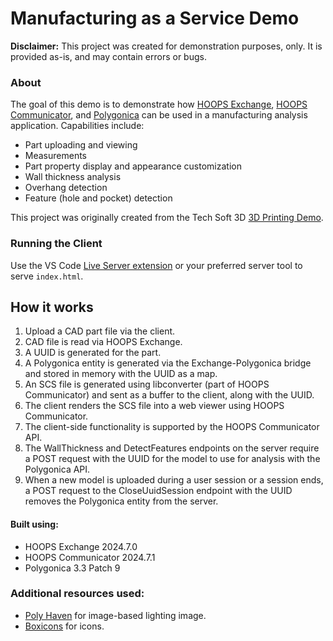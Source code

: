 # Manufacturing as a Service Demo

<b>Disclaimer:</b> This project was created for demonstration purposes, only. It is provided as-is, and may contain errors or bugs.

### About
The goal of this demo is to demonstrate how [HOOPS Exchange](https://docs.techsoft3d.com/exchange/latest/), [HOOPS Communicator](https://docs.techsoft3d.com/communicator/latest/), and [Polygonica](https://www.techsoft3d.com/products/polygonica) can be used in a manufacturing analysis application. Capabilities include:
- Part uploading and viewing
- Measurements
- Part property display and appearance customization
- Wall thickness analysis
- Overhang detection
- Feature (hole and pocket) detection

This project was originally created from the Tech Soft 3D [3D Printing Demo](https://labs.techsoft3d.com/project/3d-printing-demo/).

### Running the Client
Use the VS Code [Live Server extension](https://marketplace.visualstudio.com/items?itemName=ritwickdey.LiveServer) or your preferred server tool to serve `index.html`.

## How it works
1. Upload a CAD part file via the client.
2. CAD file is read via HOOPS Exchange.
3. A UUID is generated for the part.
4. A Polygonica entity is generated via the Exchange-Polygonica bridge and stored in memory with the UUID as a map.
5. An SCS file is generated using libconverter (part of HOOPS Communicator) and sent as a buffer to the client, along with the UUID.
6. The client renders the SCS file into a web viewer using HOOPS Communicator.
7. The client-side functionality is supported by the HOOPS Communicator API.
8. The WallThickness and DetectFeatures endpoints on the server require a POST request with the UUID for the model to use for analysis with the Polygonica API.
9. When a new model is uploaded during a user session or a session ends, a POST request to the CloseUuidSession endpoint with the UUID removes the Polygonica entity from the server.

#### Built using:
- HOOPS Exchange 2024.7.0
- HOOPS Communicator 2024.7.1
- Polygonica 3.3 Patch 9

### Additional resources used:
- [Poly Haven](https://polyhaven.com/) for image-based lighting image.
- [Boxicons](https://boxicons.com/) for icons.
